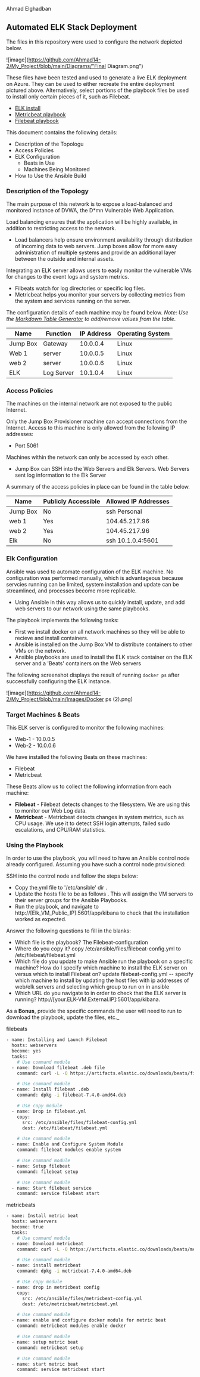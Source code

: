 Ahmad Elghadban

## Automated ELK Stack Deployment

The files in this repository were used to configure the network depicted below.

![image](https://github.com/Ahmad14-2/My_Project/blob/main/Diagrams/"Final Diagram.png")

These files have been tested and used to generate a live ELK deployment on Azure. They can be used to either recreate the entire deployment pictured above. Alternatively, select portions of the playbook files be used to install only certain pieces of it, such as Filebeat.

  - [ELK install](https://github.com/Ahmad14-2/My_Project/blob/main/Ansible/install-elk.yml.txt)
  - [Metricbeat playbook](https://github.com/Ahmad14-2/My_Project/blob/main/Ansible/metricbeat-playbook.yml.txt)
  - [Filebeat playbook](https://github.com/Ahmad14-2/My_Project/blob/main/Ansible/filebeat-playbook.yml.txt)


This document contains the following details:
- Description of the Topologu
- Access Policies
- ELK Configuration
  - Beats in Use
  - Machines Being Monitored
- How to Use the Ansible Build


### Description of the Topology

The main purpose of this network is to expose a load-balanced and monitored instance of DVWA, the D*mn Vulnerable Web Application.

Load balancing ensures that the application will be highly available, in addition to restricting access to the network.
- Load balancers help ensure environment availability through distribution of incoming data to web servers. Jump boxes allow for more easy administration of multiple systems and provide an additional layer between the outside and internal assets.

Integrating an ELK server allows users to easily monitor the vulnerable VMs for changes to the event logs and system metrics.
- Filbeats watch for log directories or specific log files.
- Metricbeat helps you monitor your servers by collecting metrics from the system and services running on the server.

The configuration details of each machine may be found below.
_Note: Use the [Markdown Table Generator](http://www.tablesgenerator.com/markdown_tables) to add/remove values from the table_.

| Name     | Function | IP Address | Operating System |
|----------|----------|------------|------------------|
| Jump Box | Gateway  | 10.0.0.4   | Linux            |
| Web 1    | server   | 10.0.0.5   | Linux            |
| web 2    | server   | 10.0.0.6   | Linux            |
| ELK      |Log Server| 10.1.0.4   | Linux            |

### Access Policies

The machines on the internal network are not exposed to the public Internet. 

Only the Jump Box Provisioner machine can accept connections from the Internet. Access to this machine is only allowed from the following IP addresses:
- Port 5061

Machines within the network can only be accessed by each other.
- Jump Box can SSH into the Web Servers and Elk Servers. Web Servers sent log information to the Elk Server

A summary of the access policies in place can be found in the table below.

| Name     | Publicly Accessible | Allowed IP Addresses |
|----------|---------------------|----------------------|
| Jump Box | No                  | ssh Personal         |
| web 1    | Yes                 | 104.45.217.96        |
| web 2    | Yes                 | 104.45.217.96        |
| Elk      | No                  | ssh 10.1.0.4:5601    |

### Elk Configuration

Ansible was used to automate configuration of the ELK machine. No configuration was performed manually, which is advantageous because servcies running can be limited, system installation and update can be streamlined, and processes become more replicable.
- Using Ansible in this way allows us to quickly install, update, and add web servers to our network using the same playbooks.

The playbook implements the following tasks:
- First we install docker on all network machines so they will be able to recieve and install containers. 
- Ansible is installed on the Jump Box VM to distribute containers to other VMs on the network. 
- Ansible playbooks are used to install the ELK stack container on the ELK server and a 'Beats' containers on the Web servers

The following screenshot displays the result of running `docker ps` after successfully configuring the ELK instance.

![image](https://github.com/Ahmad14-2/My_Project/blob/main/Images/Docker ps (2).png)

### Target Machines & Beats
This ELK server is configured to monitor the following machines:
 - Web-1 - 10.0.0.5
 - Web-2 - 10.0.0.6

We have installed the following Beats on these machines:
- Filebeat
- Metricbeat

These Beats allow us to collect the following information from each machine:
- <b>Filebeat</b> - Filebeat detects changes to the filesystem. We are using this to monitor our Web Log data. 
- <b>Metricbeat</b> - Metricbeat detects changes in system metrics, such as CPU usage. We use it to detect SSH login attempts, failed sudo escalations, and CPU/RAM statistics.

### Using the Playbook
In order to use the playbook, you will need to have an Ansible control node already configured. Assuming you have such a control node provisioned: 

SSH into the control node and follow the steps below:
- Copy the.yml file to '/etc/ansible' dir .
- Update the hosts file to be as follows . This will assign the VM servers to their server groups for the Ansible Playbooks.
- Run the playbook, and navigate to http://[Elk_VM_Public_IP]:5601/app/kibana to check that the installation worked as expected.

Answer the following questions to fill in the blanks:

- Which file is the playbook? The Filebeat-configuration 
- Where do you copy it? copy /etc/ansible/files/filebeat-config.yml to /etc/filebeat/filebeat.yml
- Which file do you update to make Ansible run the playbook on a specific machine? How do I specify which machine to install the ELK server on versus which to install Filebeat on? update filebeat-config.yml -- specify which machine to install by updating the host files with ip addresses of web/elk servers and selecting which group to run on in ansible
- Which URL do you navigate to in order to check that the ELK server is running? http://[your.ELK-VM.External.IP]:5601/app/kibana.

As a **Bonus**, provide the specific commands the user will need to run to download the playbook, update the files, etc._

filebeats
```bash
- name: Installing and Launch Filebeat
  hosts: webservers
  become: yes
  tasks:
    # Use command module
  - name: Download filebeat .deb file
    command: curl -L -O https://artifacts.elastic.co/downloads/beats/filebeat/filebeat-7.4.0-amd64.deb

    # Use command module
  - name: Install filebeat .deb
    command: dpkg -i filebeat-7.4.0-amd64.deb

    # Use copy module
  - name: Drop in filebeat.yml
    copy:
      src: /etc/ansible/files/filebeat-config.yml
      dest: /etc/filebeat/filebeat.yml

    # Use command module
  - name: Enable and Configure System Module
    command: filebeat modules enable system

    # Use command module
  - name: Setup filebeat
    command: filebeat setup

    # Use command module
  - name: Start filebeat service
    command: service filebeat start

```

metricbeats
```bash
- name: Install metric beat
  hosts: webservers
  become: true
  tasks:
    # Use command module
  - name: Download metricbeat
    command: curl -L -O https://artifacts.elastic.co/downloads/beats/metricbeat/metricbeat-7.4.0-amd64.deb

    # Use command module
  - name: install metricbeat
    command: dpkg -i metricbeat-7.4.0-amd64.deb

    # Use copy module
  - name: drop in metricbeat config
    copy:
      src: /etc/ansible/files/metricbeat-config.yml
      dest: /etc/metricbeat/metricbeat.yml

    # Use command module
  - name: enable and configure docker module for metric beat
    command: metricbeat modules enable docker

    # Use command module
  - name: setup metric beat
    command: metricbeat setup

    # Use command module
  - name: start metric beat
    command: service metricbeat start
```
